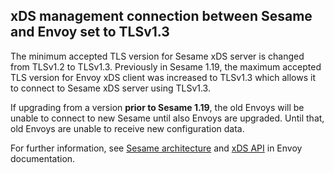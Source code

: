 ## xDS management connection between Sesame and Envoy set to TLSv1.3

The minimum accepted TLS version for Sesame xDS server is changed from TLSv1.2 to TLSv1.3.
Previously in Sesame 1.19, the maximum accepted TLS version for Envoy xDS client was increased to TLSv1.3 which allows it to connect to Sesame xDS server using TLSv1.3.

If upgrading from a version **prior to Sesame 1.19**, the old Envoys will be unable to connect to new Sesame until also Envoys are upgraded.
Until that, old Envoys are unable to receive new configuration data.

For further information, see [Sesame architecture](https://projectsesame.io/docs/main/architecture/) and [xDS API](https://www.envoyproxy.io/docs/envoy/latest/api-docs/xds_protocol) in Envoy documentation.
